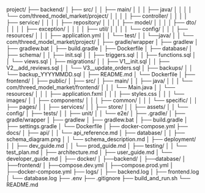 project/
├── backend/
│   ├── src/
│   │   ├── main/
│   │   │   ├── java/
│   │   │   │   └── com/threed_model_market/project/
│   │   │   │       ├── controller/
│   │   │   │       ├── service/
│   │   │   │       ├── repository/
│   │   │   │       ├── model/
│   │   │   │       ├── dto/
│   │   │   │       ├── exception/
│   │   │   │       ├── util/
│   │   │   │       └── config/
│   │   │   ├── resources/
│   │   │       ├── application.yml
│   │   └── test/
│   │       └──java/
│   │           └── com/threed_model_market/project/
│   ├── gradle/wrapper
│   ├── gradlew
│   ├── gradlew.bat
│   ├── build.gradle
│   ├── Dockerfile
│
├── database/
│   ├── schema/
│   │   ├── init.sql
│   │   ├── triggers.sql
│   │   ├── functions.sql
│   │   └── views.sql
│   ├── migrations/
│   │   ├── V1__init.sql
│   │   ├── V2__add_reviews.sql
│   │   └── V3__update_orders.sql
│   ├── backups/
│   │   └── backup_YYYYMMDD.sql
│   ├── README.md
│   └── Dockerfile
│
├── frontend/
│   ├── public/
│   ├── src/
│   ├── main/
│   │   ├── java/
│   │   │   └── com/threed_model_market/frontend/
│   │   │       └── Main.java
│   │   └── resources/
│   │   │   ├── application.fxml
│   │   │   ├── styles.css
│   │   │   └── images/
│   │   ├── components/
│   │   │   ├── common/
│   │   │   └── specific/
│   │   ├── pages/
│   │   ├── services/
│   │   ├── store/
│   │   ├── assets/
│   │   └── config/
│   ├── tests/
│   │   ├── unit/
│   │   └── e2e/
│   ├── .gradle/
│   ├── gradle/wrapper
│   ├── gradlew
│   ├── gradlew.bat
│   ├── build.gradle
│   ├── settings.gradle
│   └── Dockerfile
│
├── docker-compose.yml
├── docs/
│   ├── api/
│   │   └── api_reference.md
│   ├── database/
│   │   ├── schema_diagram.png
│   │   └── schema_description.md
│   ├── deployment/
│   │   ├── dev_guide.md
│   │   └── prod_guide.md
│   ├── testing/
│   │   └── test_plan.md
│   ├── architecture.md
│   ├── user_guide.md
│   └── developer_guide.md
│
├── docker/
│   ├──backend/
│   ├──database/
│   ├──frontend/
│   ├──compose.dev.yml
│   ├──compose.prod.yml
│   ├──docker-compose.yml
├── logs/
│   ├── backend.log
│   ├── frontend.log
│   └── database.log
├── .env
├── .gitignore
├── build_and_run.sh
└── README.md
